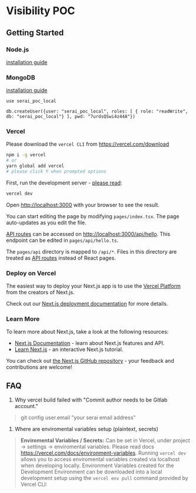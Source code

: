 <!-- @format -->

# Visibility POC

## Getting Started

### Node.js

[installation guide](https://heynode.com/tutorial/install-nodejs-locally-nvm)

### MongoDB

[installation guide](https://docs.mongodb.com/manual/tutorial/install-mongodb-on-os-x/)

```
use serai_poc_local

db.createUser({user: "serai_poc_local", roles: [ { role: "readWrite", db: "serai_poc_local"} ], pwd: "7urdsQSwi4z44A"})
```

### Vercel

Please download the `vercel CLI` from https://vercel.com/download

```bash
npm i -g vercel
# or
yarn global add vercel
# please click Y when prompted options
```

First, run the development server - [please read](https://vercel.com/blog/vercel-dev):

```bash
vercel dev
```

Open [http://localhost:3000](http://localhost:3000) with your browser to see the result.

You can start editing the page by modifying `pages/index.tsx`. The page auto-updates as you edit the file.

[API routes](https://nextjs.org/docs/api-routes/introduction) can be accessed on [http://localhost:3000/api/hello](http://localhost:3000/api/hello). This endpoint can be edited in `pages/api/hello.ts`.

The `pages/api` directory is mapped to `/api/*`. Files in this directory are treated as [API routes](https://nextjs.org/docs/api-routes/introduction) instead of React pages.

### Deploy on Vercel

The easiest way to deploy your Next.js app is to use the [Vercel Platform](https://vercel.com/new?utm_medium=default-template&filter=next.js&utm_source=create-next-app&utm_campaign=create-next-app-readme) from the creators of Next.js.

Check out our [Next.js deployment documentation](https://nextjs.org/docs/deployment) for more details.

### Learn More

To learn more about Next.js, take a look at the following resources:

- [Next.js Documentation](https://nextjs.org/docs) - learn about Next.js features and API.
- [Learn Next.js](https://nextjs.org/learn) - an interactive Next.js tutorial.

You can check out [the Next.js GitHub repository](https://github.com/vercel/next.js/) - your feedback and contributions are welcome!

## FAQ

1. Why vercel build failed with "Commit author needs to be Gitlab account."

> git config user.email "your serai email address"

1. Where are enviromental variables setup (plaintext, secrets)

> **Enviromental Variables / Secrets:** Can be set in Vercel, under project -> settings -> enviromental variables. Please read docs https://vercel.com/docs/environment-variables. Running `vercel dev` allows you to access enviromental variables created via localhost when developing locally. Environment Variables created for the Development Environment can be downloaded into a local development setup using the `vercel env pull` command provided by Vercel CLI:
